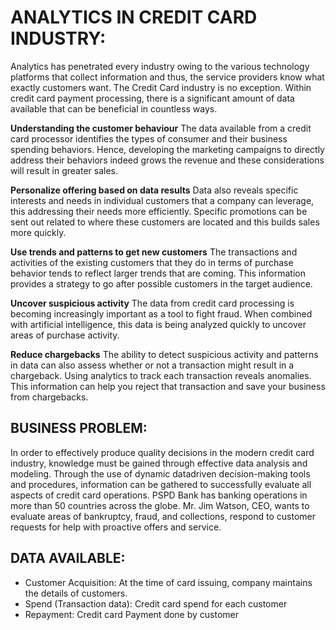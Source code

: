 # ANALYTICS IN CREDIT CARD INDUSTRY:
Analytics has penetrated every industry owing to the various technology platforms that
collect information and thus, the service providers know what exactly customers want. The
Credit Card industry is no exception. Within credit card payment processing, there is a
significant amount of data available that can be beneficial in countless ways.

**Understanding the customer behaviour**
The data available from a credit card processor identifies the types of consumer and their
business spending behaviors. Hence, developing the marketing campaigns to directly
address their behaviors indeed grows the revenue and these considerations will result in
greater sales.

**Personalize offering based on data results**
Data also reveals specific interests and needs in individual customers that a company can
leverage, this addressing their needs more efficiently. Specific promotions can be sent out
related to where these customers are located and this builds sales more quickly.

**Use trends and patterns to get new customers**
The transactions and activities of the existing customers that they do in terms of purchase
behavior tends to reflect larger trends that are coming. This information provides a strategy
to go after possible customers in the target audience.

**Uncover suspicious activity**
The data from credit card processing is becoming increasingly important as a tool to fight
fraud. When combined with artificial intelligence, this data is being analyzed quickly to
uncover areas of purchase activity.

**Reduce chargebacks**
The ability to detect suspicious activity and patterns in data can also assess whether or not a
transaction might result in a chargeback. Using analytics to track each transaction reveals
anomalies. This information can help you reject that transaction and save your business
from chargebacks.

## BUSINESS PROBLEM:
In order to effectively produce quality decisions in the modern credit card industry, knowledge
must be gained through effective data analysis and modeling. Through the use of dynamic datadriven
decision-making tools and procedures, information can be gathered to successfully evaluate
all aspects of credit card operations. PSPD Bank has banking operations in more than 50 countries
across the globe. Mr. Jim Watson, CEO, wants to evaluate areas of bankruptcy, fraud, and
collections, respond to customer requests for help with proactive offers and service.

## DATA AVAILABLE:
- Customer Acquisition: At the time of card issuing, company maintains the details of customers.
- Spend (Transaction data): Credit card spend for each customer
- Repayment: Credit card Payment done by customer
